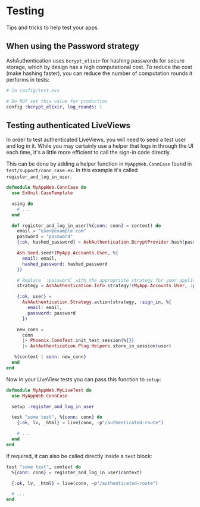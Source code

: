 <!--
SPDX-FileCopyrightText: 2022 Alembic Pty Ltd

SPDX-License-Identifier: MIT
-->

# Testing

Tips and tricks to help test your apps.

## When using the Password strategy

AshAuthentication uses `bcrypt_elixir` for hashing passwords for secure storage, which by design has a high computational cost. To reduce the cost (make hashing faster), you can reduce the number of computation rounds it performs in tests:

```elixir
# in config/test.exs

# Do NOT set this value for production
config :bcrypt_elixir, log_rounds: 1
```

## Testing authenticated LiveViews

In order to test authenticated LiveViews, you will need to seed a test user and
log in it.  While you may certainly use a helper that logs in through the UI
each time, it's a little more efficient to call the sign-in code directly.

This can be done by adding a helper function in `MyAppWeb.ConnCase` found in
`test/support/conn_case.ex`.  In this example it's called
`register_and_log_in_user`.

```elixir
defmodule MyAppWeb.ConnCase do
  use ExUnit.CaseTemplate

  using do
    # ...
  end

  def register_and_log_in_user(%{conn: conn} = context) do
    email = "user@example.com"
    password = "password"
    {:ok, hashed_password} = AshAuthentication.BcryptProvider.hash(password)

    Ash.Seed.seed!(MyApp.Accounts.User, %{
      email: email,
      hashed_password: hashed_password
    })

    # Replace `:password` with the appropriate strategy for your application.
    strategy = AshAuthentication.Info.strategy!(MyApp.Accounts.User, :password)

    {:ok, user} =
      AshAuthentication.Strategy.action(strategy, :sign_in, %{
        email: email,
        password: password
      })

    new_conn =
      conn
      |> Phoenix.ConnTest.init_test_session(%{})
      |> AshAuthentication.Plug.Helpers.store_in_session(user)

   %{context | conn: new_conn}
  end
end
```

Now in your LiveView tests you can pass this function to `setup`:

```elixir
defmodule MyAppWeb.MyLiveTest do
  use MyAppWeb.ConnCase

  setup :register_and_log_in_user

  test "some test", %{conn: conn} do
    {:ok, lv, _html} = live(conn, ~p"/authenticated-route")

    # ...
  end
end
```

If required, it can also be called directly inside a `test` block:

```elixir
test "some test", context do
  %{conn: conn} = register_and_log_in_user(context)

  {:ok, lv, _html} = live(conn, ~p"/authenticated-route")

  # ...
end
```

